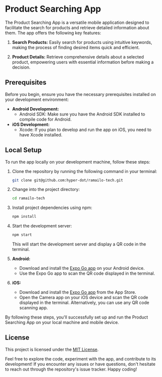 # Product Searching App

The Product Searching App is a versatile mobile application designed to facilitate the search for products and retrieve detailed information about them. The app offers the following key features:

1. **Search Products:** Easily search for products using intuitive keywords, making the process of finding desired items quick and efficient.

2. **Product Details:** Retrieve comprehensive details about a selected product, empowering users with essential information before making a decision.

## Prerequisites

Before you begin, ensure you have the necessary prerequisites installed on your development environment:

- **Android Development:**
  - Android SDK: Make sure you have the Android SDK installed to compile code for Android.
- **iOS Development:**
  - Xcode: If you plan to develop and run the app on iOS, you need to have Xcode installed.

## Local Setup

To run the app locally on your development machine, follow these steps:

1. Clone the repository by running the following command in your terminal:

   ```sh
   git clone git@github.com:hyper-dot/ramailo-tech.git
   ```

2. Change into the project directory:

   ```sh
   cd ramailo-tech
   ```

3. Install project dependencies using npm:

   ```sh
   npm install
   ```

4. Start the development server:

   ```sh
   npm start
   ```

   This will start the development server and display a QR code in the terminal.

5. **Android:**

   - Download and install the [Expo Go app](https://play.google.com/store/apps/details?id=host.exp.exponent) on your Android device.
   - Use the Expo Go app to scan the QR code displayed in the terminal.

6. **iOS:**
   - Download and install the [Expo Go app](https://apps.apple.com/us/app/expo-go/id982107779) from the App Store.
   - Open the Camera app on your iOS device and scan the QR code displayed in the terminal. Alternatively, you can use any QR code scanning app.

By following these steps, you'll successfully set up and run the Product Searching App on your local machine and mobile device.

## License

This project is licensed under the [MIT License](LICENSE).

Feel free to explore the code, experiment with the app, and contribute to its development! If you encounter any issues or have questions, don't hesitate to reach out through the repository's issue tracker. Happy coding!
